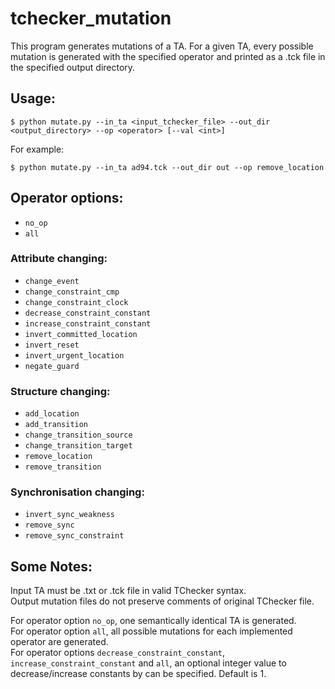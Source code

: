 # tchecker_mutation

This program generates mutations of a TA.
For a given TA, every possible mutation is generated with the specified operator and printed as a .tck file in the specified output directory.

## Usage:

```
$ python mutate.py --in_ta <input_tchecker_file> --out_dir <output_directory> --op <operator> [--val <int>]
```

For example:
```
$ python mutate.py --in_ta ad94.tck --out_dir out --op remove_location
```

## Operator options:

- `no_op`
- `all`

### Attribute changing:

- `change_event`
- `change_constraint_cmp`
- `change_constraint_clock`
- `decrease_constraint_constant`
- `increase_constraint_constant`
- `invert_committed_location`
- `invert_reset`
- `invert_urgent_location`
- `negate_guard`

### Structure changing:

- `add_location`
- `add_transition`
- `change_transition_source`
- `change_transition_target`
- `remove_location`
- `remove_transition`

### Synchronisation changing:

- `invert_sync_weakness`
- `remove_sync`
- `remove_sync_constraint`

## Some Notes:

Input TA must be .txt or .tck file in valid TChecker syntax.\
Output mutation files do not preserve comments of original TChecker file.

For operator option `no_op`, one semantically identical TA is generated.\
For operator option `all`, all possible mutations for each implemented operator are generated.\
For operator options `decrease_constraint_constant`, `increase_constraint_constant` and `all`, an optional integer value to decrease/increase constants by can be specified. 
Default is 1.
